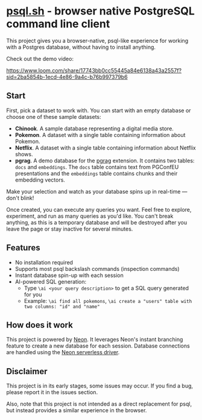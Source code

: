 # [psql.sh](https://psql.sh) - browser native PostgreSQL command line client

This project gives you a browser-native, psql-like experience for working with a Postgres database, without having to install anything.

Check out the demo video:

https://www.loom.com/share/17743bb0cc55445a84e6138a43a2557f?sid=2ba5854b-1ecd-4e86-9a4c-b76b997379b6

## Start
First, pick a dataset to work with. You can start with an empty database or choose one of these sample datasets:

- **Chinook**. A sample database representing a digital media store.
- **Pokemon**. A dataset with a single table containing information about Pokemon.
- **Netflix**. A dataset with a single table containing information about Netflix shows.
- **pgrag**. A demo database for the <a href="https://neon.tech/docs/extensions/pgrag" target="_blank">pgrag</a> extension. It contains two tables: `docs` and `embeddings`. The `docs` table contains text from PGConfEU presentations and the `embeddings` table contains chunks and their embedding vectors.

Make your selection and watch as your database spins up in real-time — don't blink!

Once created, you can execute any queries you want. Feel free to explore, experiment, and run as many queries as you'd like. You can't break anything, as this is a temporary database and will be destroyed after you leave the page or stay inactive for several minutes.

## Features

- No installation required
- Supports most psql backslash commands (inspection commands)
- Instant database spin-up with each session
- AI-powered SQL generation:
    - Type `\ai <your query description>` to get a SQL query generated for you
    - Example: `\ai find all pokemons`, `\ai create a "users" table with two columns: "id" and "name"`

## How does it work

This project is powered by <a href="https://neon.tech" target="_blank">Neon</a>. It leverages Neon's instant branching feature to create a new database for each session. Database connections are handled using the [Neon serverless driver](https://github.com/neondatabase/serverless).

## Disclaimer

This project is in its early stages, some issues may occur. If you find a bug, please report it in the issues section.

Also, note that this project is not intended as a direct replacement for psql, but instead provides a similar experience in the browser.
